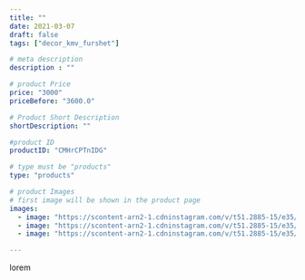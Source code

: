 ```yaml
---
title: ""
date: 2021-03-07
draft: false
tags: ["decor_kmv_furshet"]

# meta description
description : ""

# product Price
price: "3000"
priceBefore: "3600.0"

# Product Short Description
shortDescription: ""

#product ID
productID: "CMHrCPTnIDG"

# type must be "products"
type: "products"

# product Images
# first image will be shown in the product page
images:
  - image: "https://scontent-arn2-1.cdninstagram.com/v/t51.2885-15/e35/p1080x1080/157044639_837228630160610_6696160857730226712_n.jpg?tp=1&_nc_ht=scontent-arn2-1.cdninstagram.com&_nc_cat=102&_nc_ohc=8O9IHGgNYo8AX88NPD2&oh=c398f5c00ad3f8e0b8bdb729342298aa&oe=6076812D&ig_cache_key=MjUyNDE3NTM4MzQyOTY5MDI2OA%3D%3D.2"
  - image: "https://scontent-arn2-1.cdninstagram.com/v/t51.2885-15/e35/p1080x1080/157762056_177043447347635_6172748696531854765_n.jpg?tp=1&_nc_ht=scontent-arn2-1.cdninstagram.com&_nc_cat=111&_nc_ohc=wgwUG21cWxEAX-IewV9&oh=a6aff0894be2c49b0c8b2e843606796c&oe=6074412A&ig_cache_key=MjUyNDE3NTM4MzQzODIyMzg3OA%3D%3D.2"
  - image: "https://scontent-arn2-1.cdninstagram.com/v/t51.2885-15/e35/p1080x1080/157353487_1634937360229798_5850298104213114250_n.jpg?tp=1&_nc_ht=scontent-arn2-1.cdninstagram.com&_nc_cat=110&_nc_ohc=AGoPYK-_9eUAX_o5seR&oh=1953964fb4e98b044a3d2a19573ac6f0&oe=60756CAA&ig_cache_key=MjUyNDE3NTM4MzQxMjkyNjUxMA%3D%3D.2"

---
```

lorem
